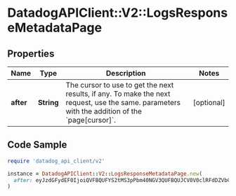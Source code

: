 # DatadogAPIClient::V2::LogsResponseMetadataPage

## Properties

| Name | Type | Description | Notes |
| ---- | ---- | ----------- | ----- |
| **after** | **String** | The cursor to use to get the next results, if any. To make the next request, use the same. parameters with the addition of the &#x60;page[cursor]&#x60;. | [optional] |

## Code Sample

```ruby
require 'datadog_api_client/v2'

instance = DatadogAPIClient::V2::LogsResponseMetadataPage.new(
  after: eyJzdGFydEF0IjoiQVFBQUFYS2tMS3pPbm40NGV3QUFBQUJCV0V0clRFdDZVbG8zY3pCRmNsbHJiVmxDWlEifQ&#x3D;&#x3D;
)
```


